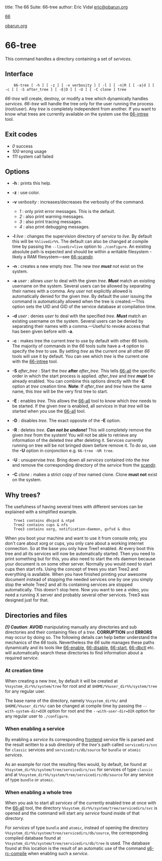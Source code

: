 title: The 66 Suite: 66-tree
author: Eric Vidal <eric@obarun.org>

[66](index.html)

[obarun.org](https://web.obarun.org)

# 66-tree

This command handles a directory containing a set of *services*.

## Interface

```
    66-tree [ -h ] [ -z ] [ -v verbosity ] [ -l ] [ -n|R ] [ -a|d ] [ -c ] [ -S after_tree ] [ -E|D ] [ -U ] [ -C clone ] tree
```

*66-tree* will create, destroy, or modify a tree which dynamically handles *services*. *66-tree* will handle the tree only for the user running the process (root/user). Any *tree* is completely independent from another. If you want to know what trees are currently available on the system use the [66-intree](66-intree.html) tool. 

## Exit codes

- *0* success
- *100* wrong usage
- *111* system call failed

## Options

- **-h** : prints this help.

- **-z** : use color.

- **-v** *verbosity* : increases/decreases the verbosity of the command.
    * *1* : only print error messages. This is the default.
    * *2* : also print warning messages.
    * *3* : also print tracing messages.
    * *4* : also print debugging messages.

- **-l** *live* : changes the supervision directory of *service* to *live*. By default this will be `%%livedir%%`. The default can also be changed at compile time by passing the `--livedir=live` option to `./configure`. An existing absolute path is expected and should be within a writable filesystem - likely a RAM filesystem—see [66-scandir](66-scandir.html).

- **-n** : creates a new empty *tree*. The new *tree* ***must*** not exist on the system. 

- **-a** *user* : allows *user* to deal with the given *tree*. ***Must*** match an existing username on the system. Several users can be allowed by separating their names with a comma. Any *user* not explicitly allowed is automatically denied for the given *tree*. By default the *user* issuing the command is automatically allowed when the tree is created.—This option sets the UID and GID of the service database at compilation time.

- **-d** *user* : denies *user* to deal with the specified *tree*. ***Must*** match an existing username on the system. Several users can be denied by separating their names with a comma.—Useful to revoke access that has been given before with **-a**.

- **-c** : makes tree the current *tree* to use by default with other *66* tools. The majority of commands in the *66* tools suite have a **-t** option to specify the *tree* to use. By setting *tree* as the current one all other *66* tools will use it by default. You can see which *tree* is the current one with the [66-intree](66-intree.html) tool.

- **-S** *after_tree* : Start the *tree* **after** *after_tree*. This tells [66-all](66-all.html) the specific order in which the start process is applied. *after_tree* and *tree* ***must*** be already enabled. You can combine this options directly with the **-E** option at *tree* creation time. **Note**: If *after_tree* and *tree* have the same name, this *tree* will be the very first tree to start.

- **-E** : enables *tree*. This allows the [66-all](66-all.html) tool to know which *tree* needs to be started. If the given *tree* is enabled, all *services* in that *tree* will be started when you use the [66-all](66-all.html) tool.

- **-D** : disables *tree*. The exact opposite of the **-E** option.

- **-R** : deletes *tree*. ***Can not be undone!*** This will completely remove the given *tree* from the system! You will not be able to retrieve any information of the deleted *tree* after deleting it. Services currently running on tree will be not bringed down before remove it. To do so, use the **-U** option in conjonction e.g. `66-tree -UR tree`.

- **-U** : unsupervise *tree*. Bring down all *services* contained into the *tree* and remove the corresponding directory of the *service* from the [scandir](66-scandir.html).

- **-C** *clone* : makes a strict copy of *tree* named clone. Clone **must not** exist on the system. 

## Why trees?

The usefulness of having several trees with different services can be explained with a simplified example.

```
    Tree1 contains dhcpcd & ntpd
    Tree2 contains cups & nfs
    Tree3 contains xorg, notification-daemon, gvfsd & dbus
```

When you boot your machine and want to use it from console only, you don't care about xorg or cups, you only care about a working internet connection. So at the base you only have Tree1 enabled. At every boot this tree and all its services will now be automatically started. Then you need to print something but for this, you also need to start the nfs daemon because your document is on some other server. Normally you would need to start cups then start nfs. Using the concept of trees you start Tree2 and everything is available. When you have finished printing your awesome document instead of stopping the needed services one by one you simply stop the whole Tree2 and all its containing services are stopped automatically. This doesn't stop here. Now you want to see a video, you need a running X server and probably several other services. Tree3 was designed just for that.

## Directories and files

***(!) Caution***: **AVOID** manipulating manually any directories and sub directories and their containing files of a *tree*. **CORRUPTION** and **ERRORS** may occur by doing so. The following details can help better understand the mechanics of the *66* tools. Nevertheless the *66* suite manages these paths dynamically and its tools like [66-enable](66-enable.html), [66-disable](66-disable.html), [66-start](66-start.html), [66-dbctl](66-dbctl.html) etc. will automatically search these directories to find information about a required *service*.

### At creation time

When creating a new *tree*, by default it will be created at `%%system_dir%%/system/tree` for root and at `$HOME/%%user_dir%%/system/tree` for any regular user.

The base name of the directory, namely `%%system_dir%%/` and `$HOME/%%user_dir%%/` can be changed at compile time by passing the `--with-system-dir=DIR` option for root and the `--with-user-dir=DIR` option for any regular user to `./configure`.

### When enabling a service

By enabling a *service* its corresponding [frontend](frontend.html) service file is parsed and the result written to a sub directory of the *tree*'s path called `servicedirs/svc` for `classic` services and `servicedirs/db/source` for `bundle` or `atomic` *services*.

As an example for root the resulting files would, by default, be found at `%%system_dir%%/system/tree/servicedirs/svc` for services of type `classic` and at `%%system_dir%%/system/tree/servicedirs/db/source` for any service of type `bundle` or `atomic`.

### When enabling a whole tree

When you ask to start all *services* of the currently enabled tree at once with the [66-all](66-all.html) tool, the directory `%%system_dir%%/system/tree/servicedirs/svc` is opened and the command will start any *service* found inside of that directory.

For *services* of type `bundle` and `atomic`, instead of opening the directory `%%system_dir%%/system/tree/servicedirs/db/source`, the corresponding compiled database found at `%%system_dir%%/system/tree/servicedirs/db/tree` is used. The database found at this location is the result of an automatic use of the command [s6-rc-compile](https://skarnet.org/software/s6-rc-compile) when enabling such a *service*. 

